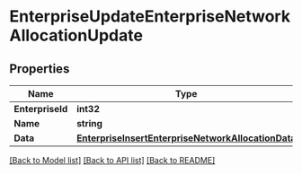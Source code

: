 # EnterpriseUpdateEnterpriseNetworkAllocationUpdate

## Properties

Name | Type | Description | Notes
------------ | ------------- | ------------- | -------------
**EnterpriseId** | **int32** |  | [optional] 
**Name** | **string** |  | [optional] 
**Data** | [**EnterpriseInsertEnterpriseNetworkAllocationData**](_enterprise_insertEnterpriseNetworkAllocation_data.md) |  | [optional] 

[[Back to Model list]](../README.md#documentation-for-models) [[Back to API list]](../README.md#documentation-for-api-endpoints) [[Back to README]](../README.md)



